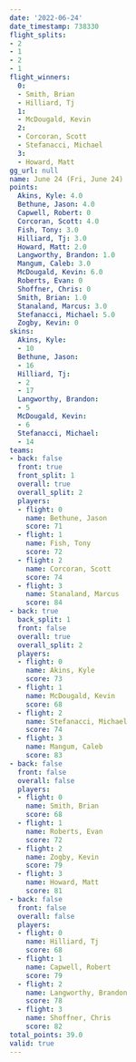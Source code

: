 ```yaml
---
date: '2022-06-24'
date_timestamp: 738330
flight_splits:
- 2
- 1
- 2
- 1
flight_winners:
  0:
  - Smith, Brian
  - Hilliard, Tj
  1:
  - McDougald, Kevin
  2:
  - Corcoran, Scott
  - Stefanacci, Michael
  3:
  - Howard, Matt
gg_url: null
name: June 24 (Fri, June 24)
points:
  Akins, Kyle: 4.0
  Bethune, Jason: 4.0
  Capwell, Robert: 0
  Corcoran, Scott: 4.0
  Fish, Tony: 3.0
  Hilliard, Tj: 3.0
  Howard, Matt: 2.0
  Langworthy, Brandon: 1.0
  Mangum, Caleb: 3.0
  McDougald, Kevin: 6.0
  Roberts, Evan: 0
  Shoffner, Chris: 0
  Smith, Brian: 1.0
  Stanaland, Marcus: 3.0
  Stefanacci, Michael: 5.0
  Zogby, Kevin: 0
skins:
  Akins, Kyle:
  - 10
  Bethune, Jason:
  - 16
  Hilliard, Tj:
  - 2
  - 17
  Langworthy, Brandon:
  - 5
  McDougald, Kevin:
  - 6
  Stefanacci, Michael:
  - 14
teams:
- back: false
  front: true
  front_split: 1
  overall: true
  overall_split: 2
  players:
  - flight: 0
    name: Bethune, Jason
    score: 71
  - flight: 1
    name: Fish, Tony
    score: 72
  - flight: 2
    name: Corcoran, Scott
    score: 74
  - flight: 3
    name: Stanaland, Marcus
    score: 84
- back: true
  back_split: 1
  front: false
  overall: true
  overall_split: 2
  players:
  - flight: 0
    name: Akins, Kyle
    score: 73
  - flight: 1
    name: McDougald, Kevin
    score: 68
  - flight: 2
    name: Stefanacci, Michael
    score: 74
  - flight: 3
    name: Mangum, Caleb
    score: 83
- back: false
  front: false
  overall: false
  players:
  - flight: 0
    name: Smith, Brian
    score: 68
  - flight: 1
    name: Roberts, Evan
    score: 72
  - flight: 2
    name: Zogby, Kevin
    score: 79
  - flight: 3
    name: Howard, Matt
    score: 81
- back: false
  front: false
  overall: false
  players:
  - flight: 0
    name: Hilliard, Tj
    score: 68
  - flight: 1
    name: Capwell, Robert
    score: 79
  - flight: 2
    name: Langworthy, Brandon
    score: 78
  - flight: 3
    name: Shoffner, Chris
    score: 82
total_points: 39.0
valid: true
---
```

